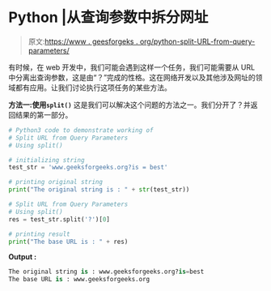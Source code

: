 # Python |从查询参数中拆分网址

> 原文:[https://www . geesforgeks . org/python-split-URL-from-query-parameters/](https://www.geeksforgeeks.org/python-split-url-from-query-parameters/)

有时候，在 web 开发中，我们可能会遇到这样一个任务，我们可能需要从 URL 中分离出查询参数，这是由“？”完成的性格。这在网络开发以及其他涉及网址的领域都有应用。让我们讨论执行这项任务的某些方法。

**方法一:使用`split()`**
这是我们可以解决这个问题的方法之一。我们分开了？并返回结果的第一部分。

```py
# Python3 code to demonstrate working of 
# Split URL from Query Parameters
# Using split()

# initializing string
test_str = 'www.geeksforgeeks.org?is = best'

# printing original string
print("The original string is : " + str(test_str))

# Split URL from Query Parameters
# Using split()
res = test_str.split('?')[0]

# printing result 
print("The base URL is : " + res) 
```

**Output :**

```py
The original string is : www.geeksforgeeks.org?is=best
The base URL is : www.geeksforgeeks.org

```
